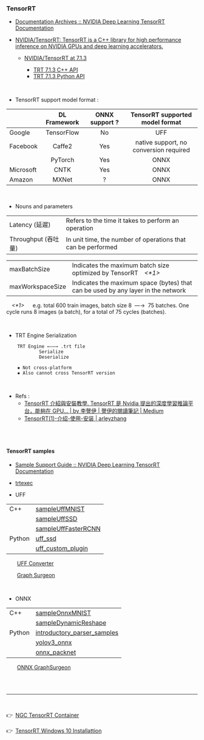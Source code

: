 
### TensorRT

- [Documentation Archives :: NVIDIA Deep Learning TensorRT Documentation](https://docs.nvidia.com/deeplearning/tensorrt/archives/index.html)

- [NVIDIA/TensorRT: TensorRT is a C++ library for high performance inference on NVIDIA GPUs and deep learning accelerators.](https://github.com/NVIDIA/TensorRT)
    - [NVIDIA/TensorRT at 7.1.3](https://github.com/NVIDIA/TensorRT/tree/7.1.3)

        - [TRT 7.1.3 C++ API](https://docs.nvidia.com/deeplearning/tensorrt/archives/tensorrt-713/api/c_api/index.html)
        - [TRT 7.1.3 Python API](https://docs.nvidia.com/deeplearning/tensorrt/archives/tensorrt-713/api/python_api/index.html)

</br>

- TensorRT support model format :

||DL Framework|ONNX support ?|TensorRT supported model format|
| :-----| :----: |:----: |:----: |
|Google|TensorFlow|No|UFF|
|Facebook|Caffe2|Yes|native support, no conversion required |
||PyTorch|Yes|ONNX |
|Microsoft|CNTK|Yes|ONNX |
|Amazon|MXNet|?|ONNX |

</br>

 - Nouns and parameters

|||
| :-----| :---- |
|Latency (延遲)|Refers to the time it takes to perform an operation|
|Throughput (吞吐量)|In unit time, the number of operations that can be performed|

|||
| :-----| :---- |
|maxBatchSize|Indicates the maximum batch size optimized by TensorRT&emsp;_<*1>_|
|maxWorkspaceSize|Indicates the maximum space (bytes) that can be used by any layer in the network|

&emsp;_<*1>_ &emsp; e.g. total 600 train images, batch size 8 &nbsp;—→ &nbsp;75 batches. One cycle runs 8 images (a batch), for a total of 75 cycles (batches).

</br>

- TRT Engine Serialization

```
    TRT Engine ←——→ .trt file
            Serialize
            Deserialize

    ▪ Not cross-platform
    ▪ Also cannot cross TensorRT version
```

</br>

- Refs :
    - [TensorRT 介紹與安裝教學. TensorRT 是 Nvidia 提出的深度學習推論平台，能夠在 GPU… | by 李謦伊 | 謦伊的閱讀筆記 | Medium](https://medium.com/ching-i/tensorrt-%E4%BB%8B%E7%B4%B9%E8%88%87%E5%AE%89%E8%A3%9D%E6%95%99%E5%AD%B8-45e44f73b25e)
    - [TensorRT(1)-介绍-使用-安装 | arleyzhang](https://arleyzhang.github.io/articles/7f4b25ce/)

</br>
</br>

#### TensorRT samples
- [Sample Support Guide :: NVIDIA Deep Learning TensorRT Documentation](https://docs.nvidia.com/deeplearning/tensorrt/archives/tensorrt-713/sample-support-guide/index.html)

- [trtexec](https://docs.nvidia.com/deeplearning/sdk/tensorrt-developer-guide/index.html#trtexec)


- UFF

|  |  |
| :-----| :---- |
| C++ | [sampleUffMNIST](https://docs.nvidia.com/deeplearning/tensorrt/archives/tensorrt-713/sample-support-guide/index.html#mnist_uff_sample) |
||[sampleUffSSD](https://docs.nvidia.com/deeplearning/tensorrt/archives/tensorrt-713/sample-support-guide/index.html#uffssd_sample)|
||[sampleUffFasterRCNN](https://docs.nvidia.com/deeplearning/tensorrt/archives/tensorrt-713/sample-support-guide/index.html#sampleufffasterrcnn)|
| Python | [uff_ssd](https://docs.nvidia.com/deeplearning/tensorrt/archives/tensorrt-713/sample-support-guide/index.html#uff_ssd) |
||[uff_custom_plugin](https://docs.nvidia.com/deeplearning/tensorrt/archives/tensorrt-713/sample-support-guide/index.html#uff_custom_plugin)|

&emsp;&emsp;[UFF Converter](https://docs.nvidia.com/deeplearning/tensorrt/api/python_api/uff/uff.html)

&emsp;&emsp;[Graph Surgeon](https://docs.nvidia.com/deeplearning/tensorrt/api/python_api/graphsurgeon/graphsurgeon.html)

</br>

- ONNX

|  |  |
| :-----| :---- |
| C++ | [sampleOnnxMNIST](https://docs.nvidia.com/deeplearning/tensorrt/sample-support-guide/index.html#onnx_mnist_sample) |
|  | [sampleDynamicReshape](https://docs.nvidia.com/deeplearning/tensorrt/sample-support-guide/index.html#sample-dynamic-reshape) |
| Python | [introductory_parser_samples](https://docs.nvidia.com/deeplearning/tensorrt/sample-support-guide/index.html#introductory_parser_samples) |
||[yolov3_onnx](https://docs.nvidia.com/deeplearning/tensorrt/sample-support-guide/index.html#yolov3_onnx)|
||[onnx_packnet](https://docs.nvidia.com/deeplearning/tensorrt/sample-support-guide/index.html#onnx_packnet)|

&emsp;&emsp;[ONNX GraphSurgeon](https://github.com/NVIDIA/TensorRT/tree/master/tools/onnx-graphsurgeon)

</br>
</br>

---

</br>

👉&ensp;[NGC TensorRT Container](https://ngc.nvidia.com/catalog/containers/nvidia:tensorrt)</br></br>
👉&ensp;[TensorRT Windows 10 Installattion](./TensorRT%20Windows10%20installation.md)